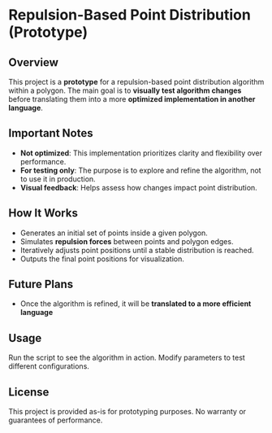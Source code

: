 # Repulsion-Based Point Distribution (Prototype)

## Overview
This project is a **prototype** for a repulsion-based point distribution algorithm within a polygon. The main goal is to **visually test algorithm changes** before translating them into a more **optimized implementation in another language**.

## Important Notes
- **Not optimized**: This implementation prioritizes clarity and flexibility over performance.
- **For testing only**: The purpose is to explore and refine the algorithm, not to use it in production.
- **Visual feedback**: Helps assess how changes impact point distribution.

## How It Works
- Generates an initial set of points inside a given polygon.
- Simulates **repulsion forces** between points and polygon edges.
- Iteratively adjusts point positions until a stable distribution is reached.
- Outputs the final point positions for visualization.

## Future Plans
- Once the algorithm is refined, it will be **translated to a more efficient language**

## Usage
Run the script to see the algorithm in action. Modify parameters to test different configurations.

## License
This project is provided as-is for prototyping purposes. No warranty or guarantees of performance.
